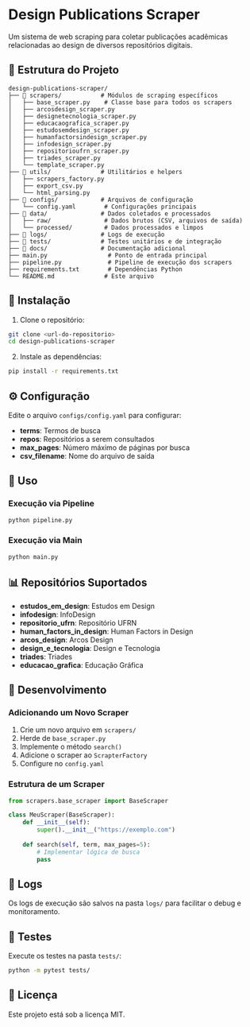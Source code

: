 # Design Publications Scraper

Um sistema de web scraping para coletar publicações acadêmicas relacionadas ao design de diversos repositórios digitais.

## 📁 Estrutura do Projeto

```
design-publications-scraper/
├── 📁 scrapers/           # Módulos de scraping específicos
│   ├── base_scraper.py    # Classe base para todos os scrapers
│   ├── arcosdesign_scraper.py
│   ├── designetecnologia_scraper.py
│   ├── educacaografica_scraper.py
│   ├── estudosemdesign_scraper.py
│   ├── humanfactorsindesign_scraper.py
│   ├── infodesign_scraper.py
│   ├── repositorioufrn_scraper.py
│   ├── triades_scraper.py
│   └── template_scraper.py
├── 📁 utils/              # Utilitários e helpers
│   ├── scrapers_factory.py
│   ├── export_csv.py
│   └── html_parsing.py
├── 📁 configs/            # Arquivos de configuração
│   └── config.yaml        # Configurações principais
├── 📁 data/               # Dados coletados e processados
│   ├── raw/               # Dados brutos (CSV, arquivos de saída)
│   └── processed/         # Dados processados e limpos
├── 📁 logs/               # Logs de execução
├── 📁 tests/              # Testes unitários e de integração
├── 📁 docs/               # Documentação adicional
├── main.py                 # Ponto de entrada principal
├── pipeline.py             # Pipeline de execução dos scrapers
├── requirements.txt        # Dependências Python
└── README.md              # Este arquivo
```

## 🚀 Instalação

1. Clone o repositório:
```bash
git clone <url-do-repositorio>
cd design-publications-scraper
```

2. Instale as dependências:
```bash
pip install -r requirements.txt
```

## ⚙️ Configuração

Edite o arquivo `configs/config.yaml` para configurar:
- **terms**: Termos de busca
- **repos**: Repositórios a serem consultados
- **max_pages**: Número máximo de páginas por busca
- **csv_filename**: Nome do arquivo de saída

## 🎯 Uso

### Execução via Pipeline
```bash
python pipeline.py
```

### Execução via Main
```bash
python main.py
```

## 📊 Repositórios Suportados

- **estudos_em_design**: Estudos em Design
- **infodesign**: InfoDesign
- **repositorio_ufrn**: Repositório UFRN
- **human_factors_in_design**: Human Factors in Design
- **arcos_design**: Arcos Design
- **design_e_tecnologia**: Design e Tecnologia
- **triades**: Triades
- **educacao_grafica**: Educação Gráfica

## 🔧 Desenvolvimento

### Adicionando um Novo Scraper

1. Crie um novo arquivo em `scrapers/`
2. Herde de `base_scraper.py`
3. Implemente o método `search()`
4. Adicione o scraper ao `ScrapterFactory`
5. Configure no `config.yaml`

### Estrutura de um Scraper

```python
from scrapers.base_scraper import BaseScraper

class MeuScraper(BaseScraper):
    def __init__(self):
        super().__init__("https://exemplo.com")
    
    def search(self, term, max_pages=5):
        # Implementar lógica de busca
        pass
```

## 📝 Logs

Os logs de execução são salvos na pasta `logs/` para facilitar o debug e monitoramento.

## 🧪 Testes

Execute os testes na pasta `tests/`:
```bash
python -m pytest tests/
```

## 📄 Licença

Este projeto está sob a licença MIT.